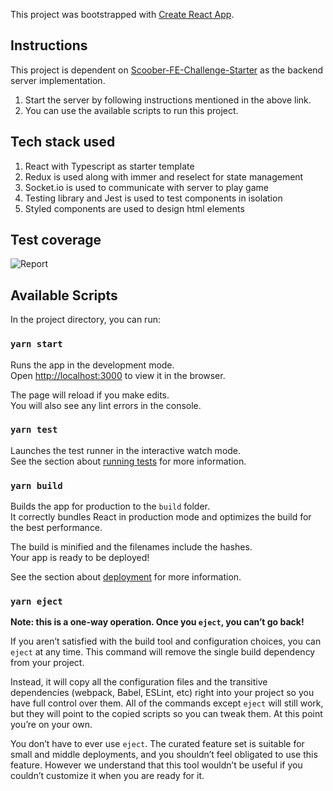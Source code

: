 
This project was bootstrapped with [Create React App](https://github.com/facebook/create-react-app).

## Instructions
This project is dependent on [Scoober-FE-Challenge-Starter](https://github.com/takeaway/scoober-fe-challenge-starter) as the backend server implementation.

1. Start the server by following instructions mentioned in the above link.
2. You can use the available scripts to run this project.

## Tech stack used
1. React with Typescript as starter template
2. Redux is used along with immer and reselect for state management
3. Socket.io is used to communicate with server to play game
4. Testing library and Jest is used to test components in isolation
5. Styled components are used to design html elements

## Test coverage
![Report](/assets/coverage.png?raw=true "Coverage report")

## Available Scripts

In the project directory, you can run:

### `yarn start`

Runs the app in the development mode.\
Open [http://localhost:3000](http://localhost:3000) to view it in the browser.

The page will reload if you make edits.\
You will also see any lint errors in the console.

### `yarn test`

Launches the test runner in the interactive watch mode.\
See the section about [running tests](https://facebook.github.io/create-react-app/docs/running-tests) for more information.

### `yarn build`

Builds the app for production to the `build` folder.\
It correctly bundles React in production mode and optimizes the build for the best performance.

The build is minified and the filenames include the hashes.\
Your app is ready to be deployed!

See the section about [deployment](https://facebook.github.io/create-react-app/docs/deployment) for more information.

### `yarn eject`

**Note: this is a one-way operation. Once you `eject`, you can’t go back!**

If you aren’t satisfied with the build tool and configuration choices, you can `eject` at any time. This command will remove the single build dependency from your project.

Instead, it will copy all the configuration files and the transitive dependencies (webpack, Babel, ESLint, etc) right into your project so you have full control over them. All of the commands except `eject` will still work, but they will point to the copied scripts so you can tweak them. At this point you’re on your own.

You don’t have to ever use `eject`. The curated feature set is suitable for small and middle deployments, and you shouldn’t feel obligated to use this feature. However we understand that this tool wouldn’t be useful if you couldn’t customize it when you are ready for it.